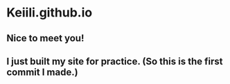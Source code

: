 # Keiili.github.io

## Nice to meet you! 
## I just built my site for practice. (So this is the first commit I made.)
